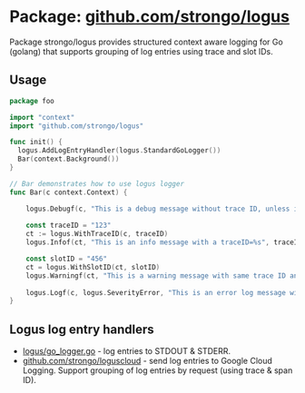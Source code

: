 # Package: [github.com/strongo/logus](https://github.com/strongo/logus)

Package strongo/logus provides structured context aware logging for Go (golang)
that supports grouping of log entries using trace and slot IDs.

## Usage

```go
package foo

import "context"
import "github.com/strongo/logus"

func init() {
  logus.AddLogEntryHandler(logus.StandardGoLogger())
  Bar(context.Background())
}

// Bar demonstrates how to use logus logger 
func Bar(c context.Context) {

	logus.Debugf(c, "This is a debug message without trace ID, unless it was set outside")
  
	const traceID = "123"
	ct := logus.WithTraceID(c, traceID)
	logus.Infof(ct, "This is an info message with a traceID=%s", traceID)

	const slotID = "456"
	ct = logus.WithSlotID(ct, slotID)
	logus.Warningf(ct, "This is a warning message with same trace ID and additional slotID=%s", slotID)
  
	logus.Logf(c, logus.SeverityError, "This is an error log message without trace ID")
}
```

## Logus log entry handlers

- [logus/go_logger.go](./go_logger.go) - log entries to STDOUT & STDERR.
- [github.com/strongo/loguscloud](https://github.com/strongo/logusgcloud) - send log entries to Google Cloud Logging.
  Support grouping of log entries by request (using trace & span ID).

